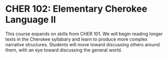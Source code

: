 # CHER 102: Elementary Cherokee Language II

This course expands on skills from CHER 101. We will begin reading longer texts in the Cherokee syllabary and learn to produce more complex narrative structures. Students will move toward discussing others around them, with an eye toward discussing the general world.